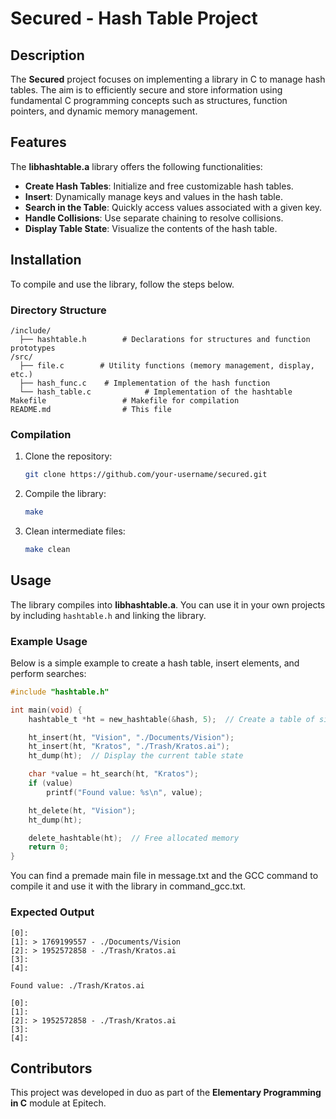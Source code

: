 
# Secured - Hash Table Project

## Description

The **Secured** project focuses on implementing a library in C to manage hash tables. The aim is to efficiently secure and store information using fundamental C programming concepts such as structures, function pointers, and dynamic memory management.

## Features

The **libhashtable.a** library offers the following functionalities:
- **Create Hash Tables**: Initialize and free customizable hash tables.
- **Insert**: Dynamically manage keys and values in the hash table.
- **Search in the Table**: Quickly access values associated with a given key.
- **Handle Collisions**: Use separate chaining to resolve collisions.
- **Display Table State**: Visualize the contents of the hash table.

## Installation

To compile and use the library, follow the steps below.

### Directory Structure

```
/include/
  ├── hashtable.h        # Declarations for structures and function prototypes
/src/
  ├── file.c        # Utility functions (memory management, display, etc.)
  ├── hash_func.c    # Implementation of the hash function
  └── hash_table.c            # Implementation of the hashtable
Makefile                 # Makefile for compilation
README.md                # This file
```

### Compilation

1. Clone the repository:
   ```bash
   git clone https://github.com/your-username/secured.git
   ```

2. Compile the library:
   ```bash
   make
   ```

3. Clean intermediate files:
   ```bash
   make clean
   ```

## Usage

The library compiles into **libhashtable.a**. You can use it in your own projects by including `hashtable.h` and linking the library.

### Example Usage

Below is a simple example to create a hash table, insert elements, and perform searches:

```c
#include "hashtable.h"

int main(void) {
    hashtable_t *ht = new_hashtable(&hash, 5);  // Create a table of size 5

    ht_insert(ht, "Vision", "./Documents/Vision");
    ht_insert(ht, "Kratos", "./Trash/Kratos.ai");
    ht_dump(ht);  // Display the current table state

    char *value = ht_search(ht, "Kratos");
    if (value)
        printf("Found value: %s\n", value);

    ht_delete(ht, "Vision");
    ht_dump(ht);

    delete_hashtable(ht);  // Free allocated memory
    return 0;
}
```
You can find a premade main file in message.txt and the GCC command to compile it and use it with the library in command_gcc.txt.

### Expected Output

```plaintext
[0]:
[1]: > 1769199557 - ./Documents/Vision
[2]: > 1952572858 - ./Trash/Kratos.ai
[3]:
[4]:

Found value: ./Trash/Kratos.ai

[0]:
[1]:
[2]: > 1952572858 - ./Trash/Kratos.ai
[3]:
[4]:
```

## Contributors

This project was developed in duo as part of the **Elementary Programming in C** module at Epitech.
